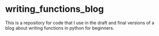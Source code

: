 # writing_functions_blog
This is a repository for code that I use in the draft and final versions of a blog about writing functions in python for beginners.
